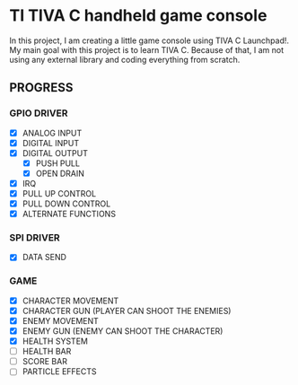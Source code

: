 # TI TIVA C handheld game console

In this project, I am creating a little game console using TIVA C Launchpad!.
My main goal with this project is to learn TIVA C. Because of that, I am not using any external library and coding everything from scratch.

## PROGRESS
  ### GPIO DRIVER
   - [x] ANALOG INPUT
   - [x] DIGITAL INPUT
   - [x] DIGITAL OUTPUT
     - [x] PUSH PULL
     - [x] OPEN DRAIN
   - [x] IRQ
   - [x] PULL UP CONTROL
   - [x] PULL DOWN CONTROL
   - [x] ALTERNATE FUNCTIONS
   
   ### SPI DRIVER
   - [x] DATA SEND

  ### GAME
   - [x] CHARACTER MOVEMENT
   - [x] CHARACTER GUN (PLAYER CAN SHOOT THE ENEMIES)
   - [x] ENEMY MOVEMENT    
   - [x] ENEMY GUN (ENEMY CAN SHOOT THE CHARACTER)
   - [x] HEALTH SYSTEM
   - [ ] HEALTH BAR
   - [ ] SCORE BAR   
   - [ ] PARTICLE EFFECTS
